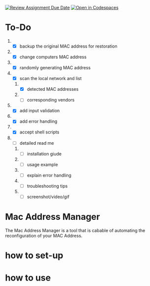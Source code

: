 [![Review Assignment Due Date](https://classroom.github.com/assets/deadline-readme-button-22041afd0340ce965d47ae6ef1cefeee28c7c493a6346c4f15d667ab976d596c.svg)](https://classroom.github.com/a/tp86o73G)
[![Open in Codespaces](https://classroom.github.com/assets/launch-codespace-2972f46106e565e64193e422d61a12cf1da4916b45550586e14ef0a7c637dd04.svg)](https://classroom.github.com/open-in-codespaces?assignment_repo_id=17754093)

# To-Do 
1. - [x] backup the original MAC address for restoration 
2. - [x] change computers MAC address 
3. - [x] randomly generating MAC address 
4. - [x] scan the local network and list 
    1. - [x] detected MAC addresses 
    2. - [ ] corresponding vendors 
5. - [x] add input validation 
6. - [x] add error handling 
7. - [x] accept shell scripts 
8. - [ ] detailed read me 
    1. - [ ] installation giude 
    2. - [ ] usage example 
    3. - [ ] explain error handling 
    4. - [ ] troubleshooting tips 
    5. - [ ] screenshot/video/gif 

# Mac Address Manager
The Mac Address Manager is a tool that is cabable of automating the reconfiguration of your MAC Address. 

# how to set-up 


# how to use